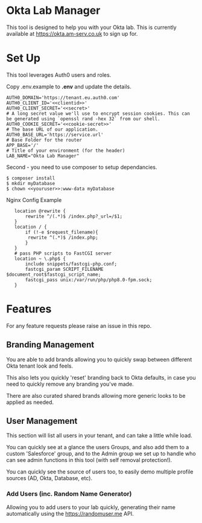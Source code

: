 # Okta Lab Manager

This tool is designed to help you with your Okta lab. This is currently available at https://okta.am-serv.co.uk to sign up for. 

# Set Up

This tool leverages Auth0 users and roles. 

Copy .env.example to **.env** and update the details.

    AUTH0_DOMAIN='https://tenant.eu.auth0.com'
    AUTH0_CLIENT_ID='<<clientid>>'
    AUTH0_CLIENT_SECRET='<<secret>'
    # A long secret value we'll use to encrypt session cookies. This can be generated using `openssl rand -hex 32` from our shell.
    AUTH0_COOKIE_SECRET='<<cookie-secret>>'
    # The base URL of our application.
    AUTH0_BASE_URL='https://service.url'
    # Base Folder for the router
    APP_BASE='/'
    # Title of your environment (for the header)
    LAB_NAME="Okta Lab Manager"

Second - you need to use composer to setup dependancies. 

    $ composer install
    $ mkdir myDatabase
    $ chown <<youruser>>:www-data myDatabase

Nginx Config Example

	   location @rewrite {
	       rewrite ^/(.*)$ /index.php?_url=/$1;
       }
       location / {
	       if (!-e $request_filename){
	        rewrite ^(.*)$ /index.php;
	       }
       }
       # pass PHP scripts to FastCGI server
       location ~ \.php$ {
	       include snippets/fastcgi-php.conf;
	       fastcgi_param SCRIPT_FILENAME $document_root$fastcgi_script_name;
	       fastcgi_pass unix:/var/run/php/php8.0-fpm.sock;
       }


# Features

For any feature requests please raise an issue in this repo. 

## Branding Management

You are able to add brands allowing you to quickly swap between different Okta tenant look and feels. 

This also lets you quickly 'reset' branding back to Okta defaults, in case you need to quickly remove any branding you've made. 

There are also curated shared brands allowing more generic looks to be applied as needed. 

## User Management 

This section will list all users in your tenant, and can take a little while load. 
 
 You can quickly see at a glance the users Groups, and also add them to a custom 'Salesforce' group, and to the Admin group we set up to handle who can see admin functions in this tool (with self removal protection!). 

You can quickly see the source of users too, to easily demo multiple profile sources (AD, Okta, Database, etc). 

### Add Users (inc. Random Name Generator)

Allowing you to add users to your lab quickly, generating their name automatically using the https://randomuser.me API. 